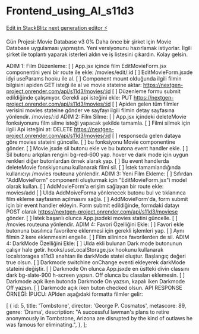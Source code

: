 # Frontend_using_AI_s11d3

[Edit in StackBlitz next generation editor ⚡️](https://stackblitz.com/~/github.com/asyaisbil/Frontend_using_AI_s11d3)


Gün Projesi: Movie Database v3
0%
Daha önce bir şirket için Movie Database uygulaması yapmıştın. Yeni versiyonunu hazırlamak istiyorlar. İlgili şirket ile toplantı yaparak isterleri aldın ve iş listesini çıkardın. Kolay gelsin.

ADIM 1: Film Düzenleme:
[ ] App.jsx içinde film EditMovieForm.jsx componentini yeni bir route ile ekle: /movies/edit/:id
[ ] EditMovieForm.jsxde idyi useParams hooku ile al.
[ ] Component mount olduğunda ilgili filmin bilgisini apiden GET isteği ile al ve movie stateine aktar: https://nextgen-project.onrender.com/api/s11d3/movies/:id
[ ] Düzenleme formu submit edildiğinde çalışmıyor. Gerekli api isteğini ekle: PUT https://nextgen-project.onrender.com/api/s11d3/movies/:id
[ ] Apiden gelen tüm filmler verisini movies stateine gönder ve sayfayı ilgili filmin detay sayfasına yönlendir. /movies/:id
ADIM 2: Film Silme:
[ ] App.jsx içindeki deleteMovie fonksiyonunu film silme isteği yapacak şekilde tamamla.
[ ] Filmi silmek için ilgili Api isteğini at: DELETE https://nextgen-project.onrender.com/api/s11d3/movies/:id
[ ] responseda gelen dataya göre movies stateini güncelle.
[ ] bu fonksiyonu Movie componentine gönder.
[ ] Movie.jsxde sil butonu ekle ve bu butona event handler ekle.
[ ] Sil butonu arkplan rengini bg-red-600 yap. hover ve dark mode için uygun renkleri diğer butonlardan örnek alarak yap.
[ ] Bu event handlerda deleteMovie fonskiyonunu kullanarak filmi sil.
[ ] İstek tamamlandığında kullanıcıyı /movies routeuna yönlendir.
ADIM 3: Yeni Film Ekleme:
[ ] Sıfırdan "AddMovieForm" componenti oluşturmak için "EditMovieForm.jsx"i model olarak kullan.
[ ] AddMovieForm'a erişim sağlayan bir route ekle: movies/add
[ ] UIda AddMoiveForma yönlenecek butonu bul ve tıklanınca film ekleme sayfasının açılmasını sağla.
[ ] AddMovieForm'da, form submit için bir event handler ekleyin. Form submit edildiğinde, formdaki datayı POST olarak https://nextgen-project.onrender.com/api/s11d3/moviese gönder.
[ ] İstek başarılı olunca App.jsxdeki movies statini güncelle.
[ ] /movies routeuna yönlendir.
ADIM 4: Favori Özelliğini Ekle:
[ ] Favori ekle butonuna basılınca favorilere eklenmesi için gerekli işlemleri yap.
[ ] Aynı filmin 2 kere eklenmesini engelle.
[ ] Film silinince favorilerden de sil.
ADIM 4: DarkMode Özelliğini Ekle:
[ ] UIda ekli bulunan Dark mode butonunun çalışır hale getir. hooks/useLocalStorage.jsx hookunu kullanarak localstoragea s11d3 anahtarı ile darkMode statei oluştur. Başlangıç değeri true olsun.
[ ] Darkmode switchine onChange eventi ekleyerek darkMode stateini değiştir.
[ ] Darkmode On olunca App.jsxde en üstteki divin classını dark bg-slate-900 h-screen yapsın. Off olunca bu classları eklemesin.
[ ] Darkmode açık iken butonda Darkmode On yazsın, kapalı iken Darkmode Off yazsın.
[ ] Darkmode açık iken buton checked olsun.
API RESPONSE ÖRNEĞİ:
İPUCU: APIden aşağıdaki formatta filmler gelir:

[
  {
    id: 5,
    title: 'Tombstone',
    director: 'George P. Cosmatos',
    metascore: 89,
    genre: 'Drama',
    description:
      "A successful lawman's plans to retire anonymously in Tombstone, Arizona are disrupted by the kind of outlaws he was famous for eliminating.",
  },
];
